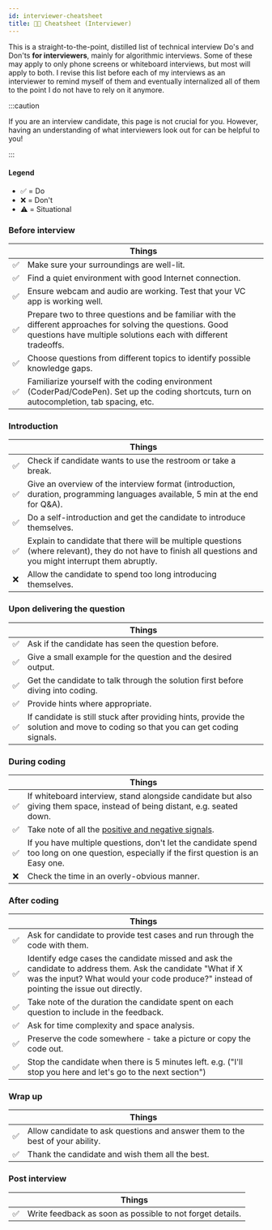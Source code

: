 ```yaml
---
id: interviewer-cheatsheet
title: 👩‍💻 Cheatsheet (Interviewer)
---
```


This is a straight-to-the-point, distilled list of technical interview Do's and Don'ts **for interviewers**, mainly for algorithmic interviews. Some of these may apply to only phone screens or whiteboard interviews, but most will apply to both. I revise this list before each of my interviews as an interviewer to remind myself of them and eventually internalized all of them to the point I do not have to rely on it anymore.

:::caution

If you are an interview candidate, this page is not crucial for you. However, having an understanding of what interviewers look out for can be helpful to you!

:::

#### Legend

- ✅ = Do
- ❌ = Don't
- ⚠️ = Situational

### Before interview

|  | Things |
| --- | --- |
| ✅ | Make sure your surroundings are well-lit. |
| ✅ | Find a quiet environment with good Internet connection. |
| ✅ | Ensure webcam and audio are working. Test that your VC app is working well. |
| ✅ | Prepare two to three questions and be familiar with the different approaches for solving the questions. Good questions have multiple solutions each with different tradeoffs. |
| ✅ | Choose questions from different topics to identify possible knowledge gaps. |
| ✅ | Familiarize yourself with the coding environment (CoderPad/CodePen). Set up the coding shortcuts, turn on autocompletion, tab spacing, etc. |

### Introduction

|  | Things |
| --- | --- |
| ✅ | Check if candidate wants to use the restroom or take a break. |
| ✅ | Give an overview of the interview format (introduction, duration, programming languages available, 5 min at the end for Q&A). |
| ✅ | Do a self-introduction and get the candidate to introduce themselves. |
| ✅ | Explain to candidate that there will be multiple questions (where relevant), they do not have to finish all questions and you might interrupt them abruptly. |
| ❌ | Allow the candidate to spend too long introducing themselves. |

### Upon delivering the question

|  | Things |
| --- | --- |
| ✅ | Ask if the candidate has seen the question before. |
| ✅ | Give a small example for the question and the desired output. |
| ✅ | Get the candidate to talk through the solution first before diving into coding. |
| ✅ | Provide hints where appropriate. |
| ✅ | If candidate is still stuck after providing hints, provide the solution and move to coding so that you can get coding signals. |

### During coding

|  | Things |
| --- | --- |
| ✅ | If whiteboard interview, stand alongside candidate but also giving them space, instead of being distant, e.g. seated down. |
| ✅ | Take note of all the [positive and negative signals](./coding-interview-rubrics.md). |
| ✅ | If you have multiple questions, don't let the candidate spend too long on one question, especially if the first question is an Easy one. |
| ❌ | Check the time in an overly-obvious manner. |

### After coding

|  | Things |
| --- | --- |
| ✅ | Ask for candidate to provide test cases and run through the code with them. |
| ✅ | Identify edge cases the candidate missed and ask the candidate to address them. Ask the candidate "What if X was the input? What would your code produce?" instead of pointing the issue out directly. |
| ✅ | Take note of the duration the candidate spent on each question to include in the feedback. |
| ✅ | Ask for time complexity and space analysis. |
| ✅ | Preserve the code somewhere - take a picture or copy the code out. |
| ✅ | Stop the candidate when there is 5 minutes left. e.g. ("I'll stop you here and let's go to the next section") |

### Wrap up

|  | Things |
| --- | --- |
| ✅ | Allow candidate to ask questions and answer them to the best of your ability. |
| ✅ | Thank the candidate and wish them all the best. |

### Post interview

|     | Things                                                    |
| --- | --------------------------------------------------------- |
| ✅  | Write feedback as soon as possible to not forget details. |
